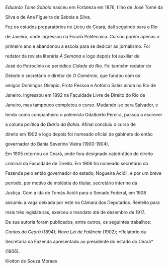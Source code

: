 

*Eduardo Tomé Saboia* nasceu em Fortaleza em 1876, filho de José Tomé da

Silva e de Ana Figueira de Saboia e Silva.



Fez os estudos preparatórios no Liceu do Ceará, dali seguindo para o Rio

de Janeiro, onde ingressou na Escola Politécnica. Cursou porém apenas o

primeiro ano e abandonou a escola para se dedicar ao jornalismo. Foi

redator da revista literária *A Semana* e logo depois foi auxiliar de

José do Patrocínio no periódico *Cidade do Rio*. Foi também redator do

*Debate* e secretário e diretor de *O Comércio*, que fundou com os

amigos Domingos Olímpio, Frota Pessoa e Antônio Sales ainda no Rio de

Janeiro. Ingressou em 1892 na Faculdade Livre de Direito do Rio de

Janeiro, mas tampouco completou o curso. Mudando-se para Salvador, e

tendo como companheiro o polemista Odalberto Pereira, passou a escrever

a coluna política do *Diário da Bahia*. Afinal concluiu o curso de

direito em 1902 e logo depois foi nomeado oficial de gabinete do então

governador do Bahia Severino Vieira (1900-1904).



Em 1905 retornou ao Ceará, onde fora designado catedrático de direito

criminal da Faculdade de Direito. Em 1906 foi nomeado secretário da

Fazenda pelo então governador do estado, Nogueira Acióli, e por um breve

período, por motivo de moléstia do titular, secretário interino da

Justiça. Com a ida de Tomás Acióli para o Senado Federal, em 1908

assumiu a vaga deixada por este na Câmara dos Deputados. Reeleito para

mais três legislaturas, exerceu o mandato até de dezembro de 1917.



De sua autoria foram publicados, entre outros, os seguintes trabalhos:

*Contos do Ceará* (1894); *Nova Lei de Falência* (1902); *Relatório da

Secretaria da Fazenda apresentado ao presidente do estado do Ceará*

(1906).



Kleiton de Souza Moraes



